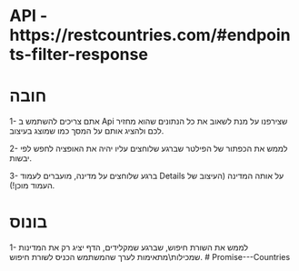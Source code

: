 <h1>API - https://restcountries.com/#endpoints-filter-response</h1>

<h1>חובה</h1>

1- אתם צריכים להשתמש ב Api שצירפנו על מנת לשאוב את כל הנתונים שהוא מחזיר לכם ולהציג אותם על המסך כמו שמוצג בעיצוב.

2- לממש את הכפתור של הפילטר שברגע שלוחצים עליו יהיה את האופציה לחפש לפי יבשות.

3- ברגע שלוחצים על מדינה, מועברים לעמוד Details על אותה המדינה (העיצוב של העמוד מוכן!).

<h1>בונוס</h1>

1- לממש את השורת חיפוש, שברגע שמקלידים, הדף יציג רק את המדינות שמכילות\מתאימות לערך שהמשתמש הכניס לשורת חיפוש.
#   P r o m i s e - - - C o u n t r i e s  
 